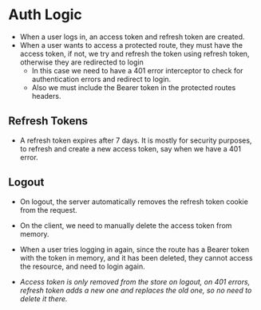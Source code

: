 # Auth Logic

- When a user logs in, an access token and refresh token are created.
- When a user wants to access a protected route, they must have the access token, if not, we try and refresh the token using refresh token, otherwise they are redirected to login
  - In this case we need to have a 401 error interceptor to check for authentication errors and redirect to login.
  - Also we must include the Bearer token in the protected routes headers.

## Refresh Tokens

- A refresh token expires after 7 days. It is mostly for security purposes, to refresh and create a new access token, say when we have a 401 error.

## Logout

- On logout, the server automatically removes the refresh token cookie from the request.
- On the client, we need to manually delete the access token from memory.
- When a user tries logging in again, since the route has a Bearer token with the token in memory, and it has been deleted, they cannot access the resource, and need to login again.

- _Access token is only removed from the store on logout, on 401 errors, refresh token adds a new one and replaces the old one, so no need to delete it there._
